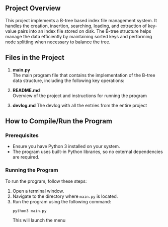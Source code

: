 ## Project Overview
This project implements a B-tree based index file management system. It handles the creation, insertion, searching, loading, and extraction of key-value pairs into an index file stored on disk. The B-tree structure helps manage the data efficiently by maintaining sorted keys and performing node splitting when necessary to balance the tree.

## Files in the Project

1. **main.py**  
   The main program file that contains the implementation of the B-tree data structure, including the following key operations:

2. **README.md**  
   Overview of the project and instructions for running the program

3. **devlog.md**
    The devlog with all the entries from the entire project

## How to Compile/Run the Program

### Prerequisites
- Ensure you have Python 3 installed on your system.
- The program uses built-in Python libraries, so no external dependencies are required.

### Running the Program
To run the program, follow these steps:

1. Open a terminal window.
2. Navigate to the directory where `main.py` is located.
3. Run the program using the following command:
   ```
   python3 main.py
   ```
   This will launch the menu
